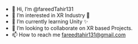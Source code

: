 - 👋 Hi, I’m @fareedTahir131
- 👀 I’m interested in XR Industry 🥽
- 🌱 I’m currently learning Unity ✨
- 💞️ I’m looking to collaborate on XR based Projects. 
- 📫 How to reach me fareedtahir131@gmail.com
<!---
fareedTahir131/fareedTahir131 is a ✨ special ✨ repository because its `README.md` (this file) appears on your GitHub profile.
You can click the Preview link to take a look at your changes.
--->
